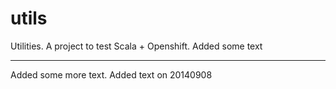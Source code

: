 utils
=====

Utilities. A project to test Scala + Openshift.
Added some text
******
Added some more text.
Added text on 20140908